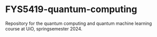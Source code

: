 # FYS5419-quantum-computing
Repository for the quantum computing and quantum machine learning course at UiO, springsemester 2024.
